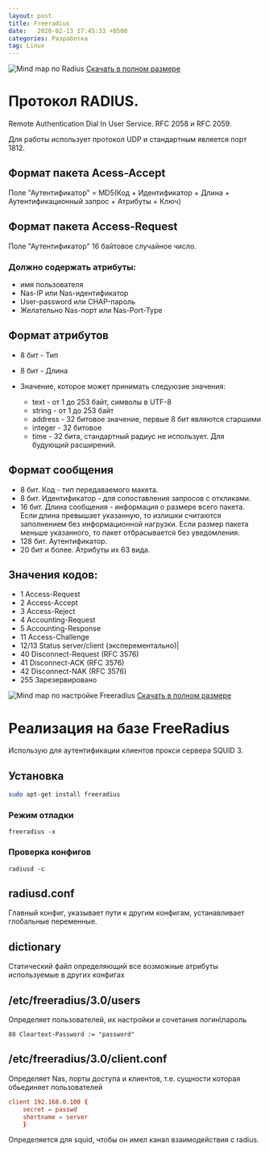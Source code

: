```yaml
---
layout: post
title: Freeradius
date:   2020-02-13 17:45:33 +0500
categories: Разработка
tag: Linux
---
```

![Mind map по Radius](/assets/images/radius--map-1--web--low.png)
<a href="/assets/images/radius--map-1--download.png" download>
  Скачать в полном размере
</a>
# Протокол RADIUS. 
Remote Authentication Dial In User Service. RFC 2058 и RFC 2059.

Для работы использует протокол UDP и стандартным является порт 1812.

## Формат пакета Acess-Accept

Поле "Аутентификатор" = MD5(Код + Идентификатор + Длина + Аутентификационный запрос + Атрибуты + Ключ)

## Формат пакета Access-Request

Поле "Аутентификатор" 16 байтовое случайное число.

### Должно содержать атрибуты:

- имя пользователя
- Nas-IP или Nas-идентификатор
- User-password или CHAP-пароль
- Желательно Nas-порт или Nas-Port-Type

## Формат атрибутов

- 8 бит - Тип
- 8 бит - Длина
- Значение, которое может принимать следуюзие значения:

  - text - от 1 до 253 байт, символы в UTF-8
  - string - от 1 до 253 байт
  - address - 32 битовое значение, первые 8 бит являются старшими
  - integer - 32 битовое
  - time - 32 бита, стандартный радиус не использует. Для будующий расширений.

## Формат сообщения

- 8 бит. Код - тип передаваемого макета.
- 8 бит. Идентификатор - для сопоставления запросов с откликами.
- 16 бит. Длина сообщения - информация о размере всего пакета. Если длина превышает указанную, то излишки считаются заполнением без информационной нагрузки. Если размер пакета меньше указанного, то пакет отбрасывается без уведомления.
- 128 бит. Аутентификатор.
- 20 бит и более. Атрибуты их 63 вида.

## Значения кодов:

- 1 Access-Request
- 2 Access-Accept
- 3 Access-Reject
- 4 Accounting-Request
- 5 Accounting-Response
- 11 Access-Challenge
- 12/13 Status server/client (эксперементально)|
- 40 Disconnect-Request (RFC 3576)
- 41 Disconnect-ACK (RFC 3576)
- 42 Disconnect-NAK (RFC 3576)
- 255 Зарезервировано

![Mind map по настройке Freeradius](/assets/images/radius--map-2--web--low.png)
<a href="/assets/images/radius--map-2--download.png" download>
  Скачать в полном размере
</a>

# Реализация на базе FreeRadius

Использую для аутентификации клиентов прокси сервера SQUID 3.

## Установка

```bash
sudo apt-get install freeradius
```

### Режим отладки

`freeradius -x`

### Проверка конфигов

`radiusd -c`

## radiusd.conf

Главный конфиг, указывает пути к другим конфигам, устанавливает глобальные переменные.

## dictionary

Статический файл определяющий все возможные атрибуты используемые в других конфигах

## /etc/freeradius/3.0/users

Определяет пользователей, их настройки и сочетания логин\пароль

`88 Cleartext-Password := "password"`

## /etc/freeradius/3.0/client.conf

Определяет Nas, порты доступа и клиентов, т.е. сущности которая обьединяет пользователей

```conf
client 192.168.0.100 {
    secret = passwd
    shortname = server
    }
```

Определяется для squid, чтобы он имел канал взаимодействия с radius.
